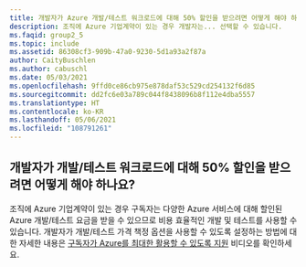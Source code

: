 ```yaml
---
title: 개발자가 Azure 개발/테스트 워크로드에 대해 50% 할인을 받으려면 어떻게 해야 하나요?
description: 조직에 Azure 기업계약이 있는 경우 개발자는... 선택할 수 있습니다.
ms.faqid: group2_5
ms.topic: include
ms.assetid: 86308cf3-909b-47a0-9230-5d1a93a2f87a
author: CaityBuschlen
ms.author: cabuschl
ms.date: 05/03/2021
ms.openlocfilehash: 9ffd0ce86cb975e878daf53c529cd254132f6d85
ms.sourcegitcommit: dd2fc6e03a789c044f8438096b8f112e4dba5557
ms.translationtype: HT
ms.contentlocale: ko-KR
ms.lasthandoff: 05/06/2021
ms.locfileid: "108791261"
---
```

## <a name="how-do-my-developers-get-50-off-azure-devtest-workloads"></a>개발자가 개발/테스트 워크로드에 대해 50% 할인을 받으려면 어떻게 해야 하나요?

조직에 Azure 기업계약이 있는 경우 구독자는 다양한 Azure 서비스에 대해 할인된 Azure 개발/테스트 요금을 받을 수 있으므로 비용 효율적인 개발 및 테스트를 사용할 수 있습니다. 개발자가 개발/테스트 가격 책정 옵션을 사용할 수 있도록 설정하는 방법에 대한 자세한 내용은 [구독자가 Azure를 최대한 활용할 수 있도록 지원](https://aka.ms/HelpingSubscriberswithAzure) 비디오를 확인하세요.
